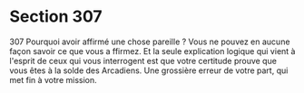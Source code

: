 # Section 307

307
Pourquoi avoir affirmé une chose pareille ? Vous ne pouvez en
aucune façon  savoir  ce que vous a ffirmez. Et la seule explication
logique qui vient à l'esprit de ceux qui vous interrogent est que
votre certitude prouve que vous êtes à la solde des Arcadiens.
Une grossière erreur de votre part, qui met fin à votre mission.
